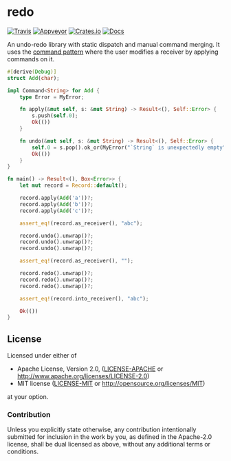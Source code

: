 # redo
[![Travis](https://travis-ci.org/evenorog/redo.svg?branch=master)](https://travis-ci.org/evenorog/redo)
[![Appveyor](https://ci.appveyor.com/api/projects/status/af1g96b3xsoypbq0/branch/master?svg=true)](https://ci.appveyor.com/project/evenorog/redo/branch/master)
[![Crates.io](https://img.shields.io/crates/v/redo.svg)](https://crates.io/crates/redo)
[![Docs](https://docs.rs/redo/badge.svg)](https://docs.rs/redo)

An undo-redo library with static dispatch and manual command merging.
It uses the [command pattern](https://en.wikipedia.org/wiki/Command_pattern) 
where the user modifies a receiver by applying commands on it.

```rust
#[derive(Debug)]
struct Add(char);

impl Command<String> for Add {
    type Error = MyError;

    fn apply(&mut self, s: &mut String) -> Result<(), Self::Error> {
        s.push(self.0);
        Ok(())
    }

    fn undo(&mut self, s: &mut String) -> Result<(), Self::Error> {
        self.0 = s.pop().ok_or(MyError("`String` is unexpectedly empty"))?;
        Ok(())
    }
}

fn main() -> Result<(), Box<Error>> {
    let mut record = Record::default();

    record.apply(Add('a'))?;
    record.apply(Add('b'))?;
    record.apply(Add('c'))?;

    assert_eq!(record.as_receiver(), "abc");

    record.undo().unwrap()?;
    record.undo().unwrap()?;
    record.undo().unwrap()?;

    assert_eq!(record.as_receiver(), "");

    record.redo().unwrap()?;
    record.redo().unwrap()?;
    record.redo().unwrap()?;

    assert_eq!(record.into_receiver(), "abc");

    Ok(())
}
```

## License

Licensed under either of

 * Apache License, Version 2.0, ([LICENSE-APACHE](LICENSE-APACHE) or http://www.apache.org/licenses/LICENSE-2.0)
 * MIT license ([LICENSE-MIT](LICENSE-MIT) or http://opensource.org/licenses/MIT)

at your option.

### Contribution

Unless you explicitly state otherwise, any contribution intentionally submitted
for inclusion in the work by you, as defined in the Apache-2.0 license, shall be dual licensed as above, without any
additional terms or conditions.
